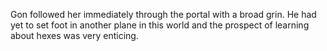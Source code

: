 Gon followed her immediately through the portal with a broad grin. He had yet to set foot in another plane in this world and the prospect of learning about hexes was very enticing.